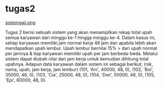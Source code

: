 # tugas2
[sistemgaji.png](https://github.com/nandapramita/tugas2/blob/main/sistemgaji.png?raw=true)

Tugas 2 berisi sebuah sistem yang akan menampilkan rekap total upah semua karyawan dari minggu ke-1 hingga minggu ke-4. 
Dalam kasus ini, setiap karyawan memiliki jam normal kerja 48 jam dan apabila lebih akan mendapatkan upah lembur.
Upah lembur bernilai 15% > dari upah normal per jamnya & tiap karyawan memiliki upah per jam berbeda-beda.
Melalui sistem dapat diubah nilai dari jam kerja untuk kemudian dihitung total upahnya.
Adapun data karyawan dalam sistem ini sebagai berikut;
(nik, nama, upah, jam kerja, jam lembur)
(101, 'Ani', 40000, 48, 0),
(102, 'Boi', 35000, 48, 0),
(103, 'Cia', 25000, 48, 0),
(104, 'Dwi', 50000, 48, 0),
(105, 'Epi', 60000, 48, 0).
